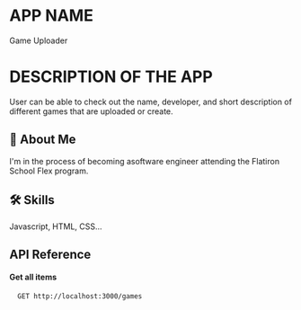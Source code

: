 # APP NAME

Game Uploader


# DESCRIPTION OF THE APP 

User can be able to check out the name, developer, and short description of different games that are uploaded or create.

## 🚀 About Me
I'm in the process of becoming asoftware engineer attending the Flatiron School Flex program. 


## 🛠 Skills
Javascript, HTML, CSS...

## API Reference

#### Get all items

```http
  GET http://localhost:3000/games
```

